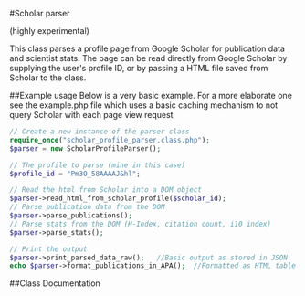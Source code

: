 #Scholar parser

(highly experimental)

This class parses a profile page from Google Scholar for publication data and scientist stats. The page can be read directly from Google Scholar by supplying the user's profile ID, or by passing a HTML file saved from Scholar to the class.

##Example usage
Below is a very basic example. For a more elaborate one see the example.php file which uses a basic caching mechanism to not query Scholar with each page view request

```php
// Create a new instance of the parser class
require_once("scholar_profile_parser.class.php");
$parser = new ScholarProfileParser();

// The profile to parse (mine in this case)
$profile_id = "Pm3O_58AAAAJ&hl";

// Read the html from Scholar into a DOM object
$parser->read_html_from_scholar_profile($scholar_id);
// Parse publication data from the DOM
$parser->parse_publications();
// Parse stats from the DOM (H-Index, citation count, i10 index)
$parser->parse_stats(); 

// Print the output
$parser->print_parsed_data_raw();   //Basic output as stored in JSON
echo $parser->format_publications_in_APA();  //Formatted as HTML table
```

##Class Documentation